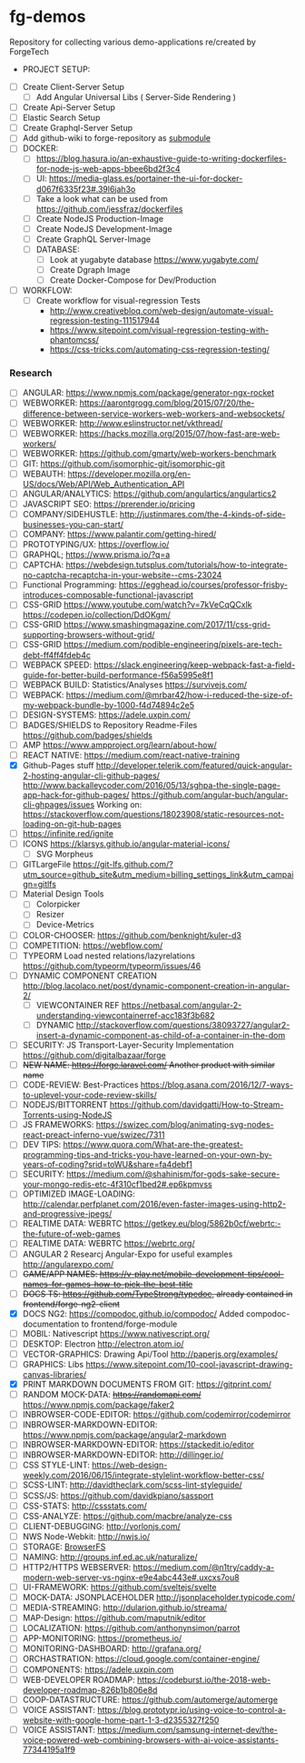 # fg-demos
Repository for collecting various demo-applications re/created by ForgeTech

* PROJECT SETUP:
* [ ] Create Client-Server Setup
   * [ ] Add Angular Universal Libs ( Server-Side Rendering )
 * [ ] Create Api-Server Setup
 * [ ] Elastic Search Setup
 * [ ] Create Graphql-Server Setup
 * [ ] Add github-wiki to forge-repository as [submodule](https://brendancleary.com/2013/03/08/including-a-github-wiki-in-a-repository-as-a-submodule/)
 * [ ] DOCKER:
   * [ ] https://blog.hasura.io/an-exhaustive-guide-to-writing-dockerfiles-for-node-js-web-apps-bbee6bd2f3c4
   * [ ] UI: https://media-glass.es/portainer-the-ui-for-docker-d067f6335f23#.39l6jah3o
   * [ ] Take a look what can be used from https://github.com/jessfraz/dockerfiles
   * [ ] Create NodeJS Production-Image 
   * [ ] Create NodeJS Development-Image 
   * [ ] Create GraphQL Server-Image
   * [ ] DATABASE:
     * [ ] Look at yugabyte database https://www.yugabyte.com/
     * [ ] Create Dgraph Image
     * [ ] Create Docker-Compose for Dev/Production
* [ ] WORKFLOW:
  * [ ] Create workflow for visual-regression Tests
    * http://www.creativebloq.com/web-design/automate-visual-regression-testing-111517944
    * https://www.sitepoint.com/visual-regression-testing-with-phantomcss/
    * https://css-tricks.com/automating-css-regression-testing/
  
### Research
* [ ] ANGULAR: https://www.npmjs.com/package/generator-ngx-rocket
* [ ] WEBWORKER: https://aarontgrogg.com/blog/2015/07/20/the-difference-between-service-workers-web-workers-and-websockets/
* [ ] WEBWORKER: http://www.eslinstructor.net/vkthread/
* [ ] WEBWORKER: https://hacks.mozilla.org/2015/07/how-fast-are-web-workers/
* [ ] WEBWORKER: https://github.com/gmarty/web-workers-benchmark
* [ ] GIT: https://github.com/isomorphic-git/isomorphic-git
* [ ] WEBAUTH: https://developer.mozilla.org/en-US/docs/Web/API/Web_Authentication_API
* [ ] ANGULAR/ANALYTICS: https://github.com/angulartics/angulartics2
* [ ] JAVASCRIPT SEO: https://prerender.io/pricing
* [ ] COMPANY/SIDEHUSTLE: http://justinmares.com/the-4-kinds-of-side-businesses-you-can-start/
* [ ] COMPANY: https://www.palantir.com/getting-hired/
* [ ] PROTOTYPING/UX: https://overflow.io/
* [ ] GRAPHQL; https://www.prisma.io/?q=a
* [ ] CAPTCHA: https://webdesign.tutsplus.com/tutorials/how-to-integrate-no-captcha-recaptcha-in-your-website--cms-23024
* [ ] Functional Programming: https://egghead.io/courses/professor-frisby-introduces-composable-functional-javascript
* [ ] CSS-GRID https://www.youtube.com/watch?v=7kVeCqQCxlk https://codepen.io/collection/DdOKgm/
* [ ] CSS-GRID https://www.smashingmagazine.com/2017/11/css-grid-supporting-browsers-without-grid/
* [ ] CSS-GRID https://medium.com/podible-engineering/pixels-are-tech-debt-ff4ff4fdeb4c
* [ ] WEBPACK SPEED: https://slack.engineering/keep-webpack-fast-a-field-guide-for-better-build-performance-f56a5995e8f1
* [ ] WEBPACK BUILD: Statistics/Analyses https://survivejs.com/
* [ ] WEBPACK: https://medium.com/@mrbar42/how-i-reduced-the-size-of-my-webpack-bundle-by-1000-f4d74894c2e5
* [ ] DESIGN-SYSTEMS: https://adele.uxpin.com/
* [ ] BADGES/SHIELDS to Repository Readme-Files https://github.com/badges/shields
* [ ] AMP https://www.ampproject.org/learn/about-how/
* [ ] REACT NATIVE: https://medium.com/react-native-training 
* [x] Github-Pages stuff http://developer.telerik.com/featured/quick-angular-2-hosting-angular-cli-github-pages/
      http://www.backalleycoder.com/2016/05/13/sghpa-the-single-page-app-hack-for-github-pages/
      https://github.com/angular-buch/angular-cli-ghpages/issues
      Working on: https://stackoverflow.com/questions/18023908/static-resources-not-loading-on-git-hub-pages
* [ ] https://infinite.red/ignite
* [ ] ICONS https://klarsys.github.io/angular-material-icons/
   * [ ] SVG Morpheus 
* [ ] GITLargeFile https://git-lfs.github.com/?utm_source=github_site&utm_medium=billing_settings_link&utm_campaign=gitlfs
* [ ] Material Design Tools
   * [ ] Colorpicker
   * [ ] Resizer
   * [ ] Device-Metrics
* [ ] COLOR-CHOOSER: https://github.com/benknight/kuler-d3
* [ ] COMPETITION: https://webflow.com/
* [ ] TYPEORM Load nested relations/lazyrelations https://github.com/typeorm/typeorm/issues/46
* [ ] DYNAMIC COMPONENT CREATION http://blog.lacolaco.net/post/dynamic-component-creation-in-angular-2/
   * [ ] VIEWCONTAINER REF https://netbasal.com/angular-2-understanding-viewcontainerref-acc183f3b682
   * [ ] DYNAMIC http://stackoverflow.com/questions/38093727/angular2-insert-a-dynamic-component-as-child-of-a-container-in-the-dom
* [ ] SECURITY: JS Transport-Layer-Security Implementation https://github.com/digitalbazaar/forge
* [ ] ~~NEW NAME: https://forge.laravel.com/ Another product with similar name~~
* [ ] CODE-REVIEW: Best-Practices https://blog.asana.com/2016/12/7-ways-to-uplevel-your-code-review-skills/
* [ ] NODEJS/BITTORRENT https://github.com/davidgatti/How-to-Stream-Torrents-using-NodeJS
* [ ] JS FRAMEWORKS: https://swizec.com/blog/animating-svg-nodes-react-preact-inferno-vue/swizec/7311
* [ ] DEV TIPS: https://www.quora.com/What-are-the-greatest-programming-tips-and-tricks-you-have-learned-on-your-own-by-years-of-coding?srid=toWU&share=fa4debf1
* [ ] SECURITY: https://medium.com/@shahinism/for-gods-sake-secure-your-mongo-redis-etc-4f310cf1bed2#.ep6kpmvss
* [ ] OPTIMIZED IMAGE-LOADING: http://calendar.perfplanet.com/2016/even-faster-images-using-http2-and-progressive-jpegs/
* [ ] REALTIME DATA: WEBRTC https://getkey.eu/blog/5862b0cf/webrtc:-the-future-of-web-games
* [ ] REALTIME DATA: WEBRTC https://webrtc.org/
* [ ] ANGULAR 2 Researcj Angular-Expo for useful examples http://angularexpo.com/
* [ ] ~~GAME/APP NAMES: https://v-play.net/mobile-development-tips/cool-names-for-games-how-to-pick-the-best-title~~
* [ ] ~~DOCS TS: https://github.com/TypeStrong/typedoc, already contained in frontend/forge-ng2-client~~
* [x] DOCS NG2: https://compodoc.github.io/compodoc/ Added compodoc-documentation to frontend/forge-module
* [ ] MOBIL: Nativescript https://www.nativescript.org/
* [ ] DESKTOP: Electron http://electron.atom.io/
* [ ] VECTOR-GRAPHICS: Drawing Api/Tool http://paperjs.org/examples/
* [ ] GRAPHICS: Libs https://www.sitepoint.com/10-cool-javascript-drawing-canvas-libraries/
* [x] PRINT MARKDOWN DOCUMENTS FROM GIT: https://gitprint.com/
* [ ] RANDOM MOCK-DATA: <del>https://randomapi.com/</del> https://www.npmjs.com/package/faker2
* [ ] INBROWSER-CODE-EDITOR: https://github.com/codemirror/codemirror
* [ ] INBROWSER-MARKDOWN-EDITOR: https://www.npmjs.com/package/angular2-markdown
* [ ] INBROWSER-MARKDOWN-EDITOR: https://stackedit.io/editor
* [ ] INBROWSER-MARKDOWN-EDITOR: http://dillinger.io/
* [ ] CSS STYLE-LINT: https://web-design-weekly.com/2016/06/15/integrate-stylelint-workflow-better-css/
* [ ] SCSS-LINT: http://davidtheclark.com/scss-lint-styleguide/
* [ ] SCSS/JS: https://github.com/davidkpiano/sassport
* [ ] CSS-STATS: http://cssstats.com/
* [ ] CSS-ANALYZE: https://github.com/macbre/analyze-css
* [ ] CLIENT-DEBUGGING: http://vorlonjs.com/
* [ ] NWS Node-Webkit: http://nwjs.io/ 
* [ ] STORAGE: [BrowserFS](https://github.com/jvilk/BrowserFS/wiki)
* [ ] NAMING: http://groups.inf.ed.ac.uk/naturalize/
* [ ] HTTP2/HTTPS WEBSERVER: https://medium.com/@n1try/caddy-a-modern-web-server-vs-nginx-e9e4abc443e#.uxcxs7ou8
* [ ] UI-FRAMEWORK: https://github.com/sveltejs/svelte
* [ ] MOCK-DATA: JSONPLACEHOLDER http://jsonplaceholder.typicode.com/
* [ ] MEDIA-STREAMING: http://dularion.github.io/streama/
* [ ] MAP-Design: https://github.com/maputnik/editor
* [ ] LOCALIZATION: https://github.com/anthonynsimon/parrot
* [ ] APP-MONITORING: https://prometheus.io/
* [ ] MONITORING-DASHBOARD: http://grafana.org/
* [ ] ORCHASTRATION: https://cloud.google.com/container-engine/
* [ ] COMPONENTS: https://adele.uxpin.com
* [ ] WEB-DEVELOPER ROADMAP: https://codeburst.io/the-2018-web-developer-roadmap-826b1b806e8d
* [ ] COOP-DATASTRUCTURE: https://github.com/automerge/automerge
* [ ] VOICE ASSISTANT: https://blog.prototypr.io/using-voice-to-control-a-website-with-google-home-part-1-3-d2355327f250
* [ ] VOICE ASSISTANT: https://medium.com/samsung-internet-dev/the-voice-powered-web-combining-browsers-with-ai-voice-assistants-77344195a1f9
